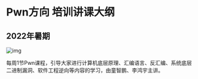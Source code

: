 # Pwn方向 培训讲课大纲

## 2022年暑期

![img](https://img.xiumi.us/xmi/ua/3e0cj/i/9de325cb555d51a5bd084bdc7b9e2e9c-sz_170685.png?x-oss-process=style/xmwebp)

每周1节Pwn课程，引导大家进行计算机底层原理、汇编语言、反汇编、系统底层二进制漏洞、软件工程逆向等内容的学习，由童智鹏、李鸿宇主讲。